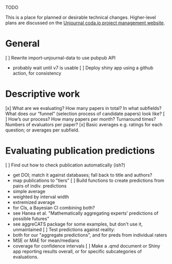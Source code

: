 
TODO

This is a place for planned or desirable technical changes.
Higher-level plans are discussed on
the [Unjournal coda.io project management website](https://coda.io/d/Project-Management-UJ_dOyXJoZ6imx/Projects_subw9#Projects_tuA9I/r30&view=full).

# General

[ ] Rewrite import-unjournal-data to use pubpub API
  - probably wait until v7 is usable
[ ] Deploy shiny app using a github action, for consistency

# Descriptive work

[x] What are we evaluating? How many papers in total? In what subfields? What 
  does our “funnel” (selection process of candidate papers) look like?
[ ] How’s our process? How many papers per month? Turnaround times? 
  Numbers of evaluators per paper?
[x] Basic averages e.g. ratings for each question; or averages per subfield.

# Evaluating publication predictions

[ ] Find out how to check publication automatically (ish?)
  - get DOI; match it against databases; fall back to title and authors?
  - map publications to "tiers"
[ ] Build functions to create predictions from pairs of indiv. predictions
  - simple average
  - weighted by interval width
  - extremized average
  - for CIs, a Bayesian CI combining both?
  - see Hanea et al.
    "Mathematically aggregating experts’ predictions of possible futures"
  - see aggreCATS package for some examples, but don't use it, unmaintained
[ ] Test predictions against reality:
  - both for our "aggregate predictions", and for preds from individual raters
  - MSE or MAE for mean/medians
  - coverage for confidence intervals
[ ] Make a .qmd document or Shiny app reporting results overall, or for
  specific subcategories of evaluations.